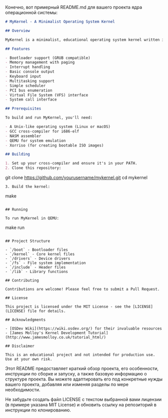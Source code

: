 Конечно, вот примерный README.md для вашего проекта ядра операционной системы:

```markdown
# MyKernel - A Minimalist Operating System Kernel

## Overview

MyKernel is a minimalist, educational operating system kernel written in C and assembly. It aims to provide a basic understanding of operating system concepts and low-level programming.

## Features

- Bootloader support (GRUB compatible)
- Memory management with paging
- Interrupt handling
- Basic console output
- Keyboard input
- Multitasking support
- Simple scheduler
- PCI bus enumeration
- Virtual File System (VFS) interface
- System call interface

## Prerequisites

To build and run MyKernel, you'll need:

- A Unix-like operating system (Linux or macOS)
- GCC cross-compiler for i686-elf
- NASM assembler
- QEMU for system emulation
- Xorriso (for creating bootable ISO images)

## Building

1. Set up your cross-compiler and ensure it's in your PATH.
2. Clone this repository:
   ```
   git clone https://github.com/yourusername/mykernel.git
   cd mykernel
   ```
3. Build the kernel:
   ```
   make
   ```

## Running

To run MyKernel in QEMU:

```
make run
```

## Project Structure

- `/boot` - Bootloader files
- `/kernel` - Core kernel files
- `/drivers` - Device drivers
- `/fs` - File system implementation
- `/include` - Header files
- `/lib` - Library functions

## Contributing

Contributions are welcome! Please feel free to submit a Pull Request.

## License

This project is licensed under the MIT License - see the [LICENSE](LICENSE) file for details.

## Acknowledgments

- [OSDev Wiki](https://wiki.osdev.org/) for their invaluable resources
- [James Molloy's Kernel Development Tutorial](http://www.jamesmolloy.co.uk/tutorial_html/)

## Disclaimer

This is an educational project and not intended for production use. Use at your own risk.

```

Этот README предоставляет краткий обзор проекта, его особенности, инструкции по сборке и запуску, а также базовую информацию о структуре проекта. Вы можете адаптировать его под конкретные нужды вашего проекта, добавляя или изменяя разделы по мере необходимости.

Не забудьте создать файл LICENSE с текстом выбранной вами лицензии (в примере указана MIT License) и обновить ссылку на репозиторий в инструкции по клонированию.
